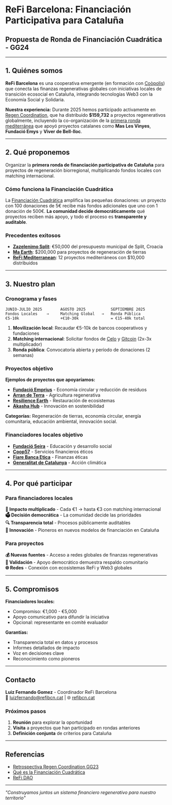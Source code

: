 # ReFi Barcelona: Financiación Participativa para Cataluña
## Propuesta de Ronda de Financiación Cuadrática - GG24

---

## 1. Quiénes somos

**ReFi Barcelona** es una cooperativa emergente (en formación con [Coòpolis](https://cooperativestreball.coop/)) que conecta las finanzas regenerativas globales con iniciativas locales de transición ecosocial en Cataluña, integrando tecnologías Web3 con la Economía Social y Solidaria.

**Nuestra experiencia:** Durante 2025 hemos participado activamente en [Regen Coordination](https://www.regencoordination.xyz/), que ha distribuido **$159,732** a proyectos regenerativos globalmente, incluyendo la co-organización de la [primera ronda mediterránea](https://gov.gitcoin.co/t/ai-impactqf-regen-coordination-global-gg23-retrospective/20385) que apoyó proyectos catalanes como **Mas Les Vinyes**, **Fundació Emys** y **Viver de Bell-lloc**.

---

## 2. Qué proponemos

Organizar la **primera ronda de financiación participativa de Cataluña** para proyectos de regeneración biorregional, multiplicando fondos locales con matching internacional.

### Cómo funciona la Financiación Cuadrática

La [Financiación Cuadrática](https://wtfisqf.com/) amplifica las pequeñas donaciones: un proyecto con 100 donaciones de 5€ recibe más fondos adicionales que uno con 1 donación de 500€. **La comunidad decide democráticamente** qué proyectos reciben más apoyo, y todo el proceso es **transparente y auditable**.

### Precedentes exitosos

- **[Zazelenimo Split](https://zazelenimo.com/)**: €50,000 del presupuesto municipal de Split, Croacia
- **[Ma Earth](https://maearth.com/grants)**: $200,000 para proyectos de regeneración de tierras
- **[ReFi Mediterranean](https://gov.gitcoin.co/t/ai-impactqf-regen-coordination-global-gg23-retrospective/20385)**: 12 proyectos mediterráneos con $10,000 distribuidos

---

## 3. Nuestro plan

### Cronograma y fases

```
JUNIO-JULIO 2025        AGOSTO 2025           SEPTIEMBRE 2025
Fondos Locales    →     Matching Global   →   Ronda Pública
€5-10k                  +€10-30k              = €15-40k total
```

1. **Movilización local**: Recaudar €5-10k de bancos cooperativos y fundaciones
2. **Matching internacional**: Solicitar fondos de [Celo](https://celo.org/) y [Gitcoin](https://gitcoin.co/) (2x-3x multiplicador)
3. **Ronda pública**: Convocatoria abierta y período de donaciones (2 semanas)

### Proyectos objetivo

**Ejemplos de proyectos que apoyaríamos:**
- **[Fundació Emprius](https://emprius.org/)** - Economía circular y reducción de residuos
- **[Arran de Terra](https://arrandeterra.org/)** - Agricultura regenerativa  
- **[Resilience Earth](https://resilienceearth.com/)** - Restauración de ecosistemas
- **[Akasha Hub](https://akasha-hub.com/)** - Innovación en sostenibilidad

**Categorías:** Regeneración de tierras, economía circular, energía comunitaria, educación ambiental, innovación social.

### Financiadores locales objetivo

- **[Fundació Seira](https://fundacioseira.coop/)** - Educación y desarrollo social
- **[Coop57](https://coop57.coop/)** - Servicios financieros éticos
- **[Fiare Banca Etica](https://www.fiarebancaetica.coop/)** - Finanzas éticas
- **[Generalitat de Catalunya](https://canviclimatic.gencat.cat/)** - Acción climática

---

## 4. Por qué participar

### Para financiadores locales
**🔄 Impacto multiplicado** - Cada €1 → hasta €3 con matching internacional  
**🗳️ Decisión democrática** - La comunidad decide las prioridades  
**🔍 Transparencia total** - Procesos públicamente auditables  
**🚀 Innovación** - Pioneros en nuevos modelos de financiación en Cataluña  

### Para proyectos
**💰 Nuevas fuentes** - Acceso a redes globales de finanzas regenerativas  
**🤝 Validación** - Apoyo democrático demuestra respaldo comunitario  
**🌐 Redes** - Conexión con ecosistemas ReFi y Web3 globales  

---

## 5. Compromisos

**Financiadores locales:**
- Compromiso: €1,000 - €5,000
- Apoyo comunicativo para difundir la iniciativa
- Opcional: representante en comité evaluador

**Garantías:**
- Transparencia total en datos y procesos
- Informes detallados de impacto
- Voz en decisiones clave
- Reconocimiento como pioneros

---

## Contacto

**Luiz Fernando Gomez** - Coordinador ReFi Barcelona  
📧 luizfernando@refibcn.cat | 🌐 [refibcn.cat](https://refibcn.cat)

### Próximos pasos
1. **Reunión** para explorar la oportunidad
2. **Visita** a proyectos que han participado en rondas anteriores  
3. **Definición conjunta** de criterios para Cataluña

---

## Referencias
- [Retrospectiva Regen Coordination GG23](https://gov.gitcoin.co/t/ai-impactqf-regen-coordination-global-gg23-retrospective/20385)
- [Qué es la Financiación Cuadrática](https://wtfisqf.com/)
- [ReFi DAO](https://www.refidao.com/)

---

*"Construyamos juntos un sistema financiero regenerativo para nuestro territorio"* 